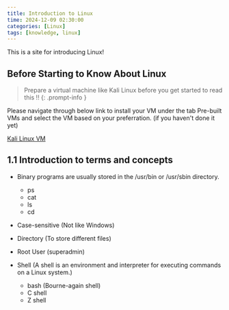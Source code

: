 ```yaml
---
title: Introduction to Linux
time: 2024-12-09 02:30:00
categories: [Linux]
tags: [knowledge, linux]
---
```



This is a site for introducing Linux!

## Before Starting to Know About Linux
> Prepare a virtual machine like Kali Linux before you get started to read this !!
{: .prompt-info }

Please navigate through below link to install your VM under the tab Pre-built VMs and select the VM based on your preferration. (if you haven't done it yet)


<a href="https://www.kali.org/get-kali/#kali-virtual-machines" target="_blank">Kali Linux VM</a>

## 1.1 Introduction to terms and concepts
  - Binary programs are usually stored in the /usr/bin or /usr/sbin directory.
    - ps
    - cat
    - ls
    - cd

  - Case-sensitive (Not like Windows)
  
  - Directory (To store different files)
  
  - Root User (superadmin)

  - Shell (A shell is an environment and interpreter for executing commands on a Linux system.)
    - bash (Bourne-again shell)
    - C shell
    - Z shell 